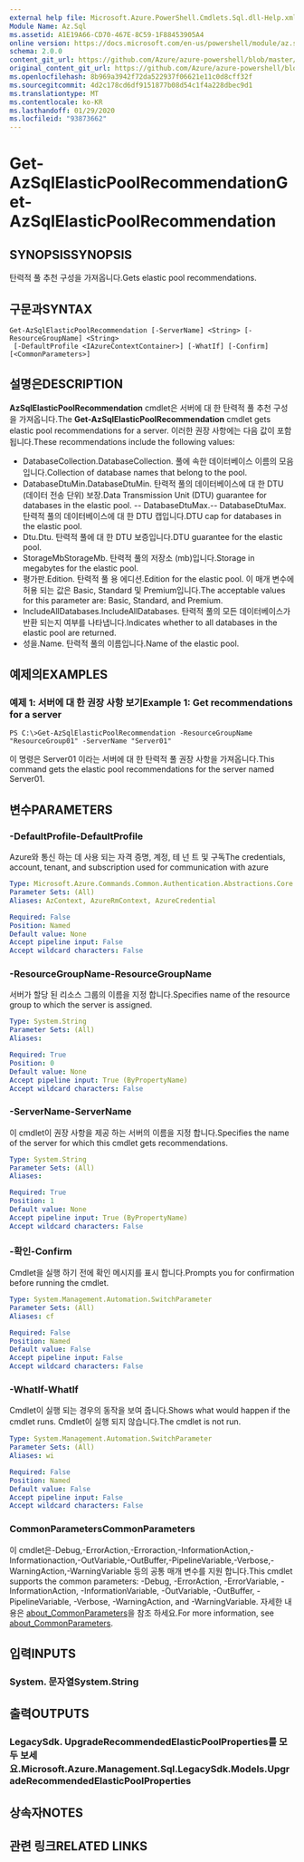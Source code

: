 ```yaml
---
external help file: Microsoft.Azure.PowerShell.Cmdlets.Sql.dll-Help.xml
Module Name: Az.Sql
ms.assetid: A1E19A66-CD70-467E-8C59-1F88453905A4
online version: https://docs.microsoft.com/en-us/powershell/module/az.sql/get-azsqlelasticpoolrecommendation
schema: 2.0.0
content_git_url: https://github.com/Azure/azure-powershell/blob/master/src/Sql/Sql/help/Get-AzSqlElasticPoolRecommendation.md
original_content_git_url: https://github.com/Azure/azure-powershell/blob/master/src/Sql/Sql/help/Get-AzSqlElasticPoolRecommendation.md
ms.openlocfilehash: 8b969a3942f72da522937f06621e11c0d8cff32f
ms.sourcegitcommit: 4d2c178cd6df9151877b08d54c1f4a228dbec9d1
ms.translationtype: MT
ms.contentlocale: ko-KR
ms.lasthandoff: 01/29/2020
ms.locfileid: "93873662"
---
```

# <span data-ttu-id="eac78-101">Get-AzSqlElasticPoolRecommendation</span><span class="sxs-lookup"><span data-stu-id="eac78-101">Get-AzSqlElasticPoolRecommendation</span></span>

## <span data-ttu-id="eac78-102">SYNOPSIS</span><span class="sxs-lookup"><span data-stu-id="eac78-102">SYNOPSIS</span></span>
<span data-ttu-id="eac78-103">탄력적 풀 추천 구성을 가져옵니다.</span><span class="sxs-lookup"><span data-stu-id="eac78-103">Gets elastic pool recommendations.</span></span>

## <span data-ttu-id="eac78-104">구문과</span><span class="sxs-lookup"><span data-stu-id="eac78-104">SYNTAX</span></span>

```
Get-AzSqlElasticPoolRecommendation [-ServerName] <String> [-ResourceGroupName] <String>
 [-DefaultProfile <IAzureContextContainer>] [-WhatIf] [-Confirm] [<CommonParameters>]
```

## <span data-ttu-id="eac78-105">설명은</span><span class="sxs-lookup"><span data-stu-id="eac78-105">DESCRIPTION</span></span>
<span data-ttu-id="eac78-106">**AzSqlElasticPoolRecommendation** cmdlet은 서버에 대 한 탄력적 풀 추천 구성을 가져옵니다.</span><span class="sxs-lookup"><span data-stu-id="eac78-106">The **Get-AzSqlElasticPoolRecommendation** cmdlet gets elastic pool recommendations for a server.</span></span>
<span data-ttu-id="eac78-107">이러한 권장 사항에는 다음 값이 포함 됩니다.</span><span class="sxs-lookup"><span data-stu-id="eac78-107">These recommendations include the following values:</span></span>
- <span data-ttu-id="eac78-108">DatabaseCollection.</span><span class="sxs-lookup"><span data-stu-id="eac78-108">DatabaseCollection.</span></span> <span data-ttu-id="eac78-109">풀에 속한 데이터베이스 이름의 모음입니다.</span><span class="sxs-lookup"><span data-stu-id="eac78-109">Collection of database names that belong to the pool.</span></span> 
- <span data-ttu-id="eac78-110">DatabaseDtuMin.</span><span class="sxs-lookup"><span data-stu-id="eac78-110">DatabaseDtuMin.</span></span> <span data-ttu-id="eac78-111">탄력적 풀의 데이터베이스에 대 한 DTU (데이터 전송 단위) 보장.</span><span class="sxs-lookup"><span data-stu-id="eac78-111">Data Transmission Unit (DTU) guarantee for databases in the elastic pool.</span></span> 
 <span data-ttu-id="eac78-112">-- DatabaseDtuMax.</span><span class="sxs-lookup"><span data-stu-id="eac78-112">-- DatabaseDtuMax.</span></span> <span data-ttu-id="eac78-113">탄력적 풀의 데이터베이스에 대 한 DTU 캡입니다.</span><span class="sxs-lookup"><span data-stu-id="eac78-113">DTU cap for databases in the elastic pool.</span></span> 
- <span data-ttu-id="eac78-114">Dtu.</span><span class="sxs-lookup"><span data-stu-id="eac78-114">Dtu.</span></span> <span data-ttu-id="eac78-115">탄력적 풀에 대 한 DTU 보증입니다.</span><span class="sxs-lookup"><span data-stu-id="eac78-115">DTU guarantee for the elastic pool.</span></span> 
- <span data-ttu-id="eac78-116">StorageMb</span><span class="sxs-lookup"><span data-stu-id="eac78-116">StorageMb.</span></span> <span data-ttu-id="eac78-117">탄력적 풀의 저장소 (mb)입니다.</span><span class="sxs-lookup"><span data-stu-id="eac78-117">Storage in megabytes for the elastic pool.</span></span> 
- <span data-ttu-id="eac78-118">평가판.</span><span class="sxs-lookup"><span data-stu-id="eac78-118">Edition.</span></span> <span data-ttu-id="eac78-119">탄력적 풀 용 에디션.</span><span class="sxs-lookup"><span data-stu-id="eac78-119">Edition for the elastic pool.</span></span> <span data-ttu-id="eac78-120">이 매개 변수에 허용 되는 값은 Basic, Standard 및 Premium입니다.</span><span class="sxs-lookup"><span data-stu-id="eac78-120">The acceptable values for this parameter are: Basic, Standard, and Premium.</span></span> 
- <span data-ttu-id="eac78-121">IncludeAllDatabases.</span><span class="sxs-lookup"><span data-stu-id="eac78-121">IncludeAllDatabases.</span></span> <span data-ttu-id="eac78-122">탄력적 풀의 모든 데이터베이스가 반환 되는지 여부를 나타냅니다.</span><span class="sxs-lookup"><span data-stu-id="eac78-122">Indicates whether to all databases in the elastic pool are returned.</span></span> 
- <span data-ttu-id="eac78-123">성을.</span><span class="sxs-lookup"><span data-stu-id="eac78-123">Name.</span></span> <span data-ttu-id="eac78-124">탄력적 풀의 이름입니다.</span><span class="sxs-lookup"><span data-stu-id="eac78-124">Name of the elastic pool.</span></span>

## <span data-ttu-id="eac78-125">예제의</span><span class="sxs-lookup"><span data-stu-id="eac78-125">EXAMPLES</span></span>

### <span data-ttu-id="eac78-126">예제 1: 서버에 대 한 권장 사항 보기</span><span class="sxs-lookup"><span data-stu-id="eac78-126">Example 1: Get recommendations for a server</span></span>
```
PS C:\>Get-AzSqlElasticPoolRecommendation -ResourceGroupName "ResourceGroup01" -ServerName "Server01"
```

<span data-ttu-id="eac78-127">이 명령은 Server01 이라는 서버에 대 한 탄력적 풀 권장 사항을 가져옵니다.</span><span class="sxs-lookup"><span data-stu-id="eac78-127">This command gets the elastic pool recommendations for the server named Server01.</span></span>

## <span data-ttu-id="eac78-128">변수</span><span class="sxs-lookup"><span data-stu-id="eac78-128">PARAMETERS</span></span>

### <span data-ttu-id="eac78-129">-DefaultProfile</span><span class="sxs-lookup"><span data-stu-id="eac78-129">-DefaultProfile</span></span>
<span data-ttu-id="eac78-130">Azure와 통신 하는 데 사용 되는 자격 증명, 계정, 테 넌 트 및 구독</span><span class="sxs-lookup"><span data-stu-id="eac78-130">The credentials, account, tenant, and subscription used for communication with azure</span></span>

```yaml
Type: Microsoft.Azure.Commands.Common.Authentication.Abstractions.Core.IAzureContextContainer
Parameter Sets: (All)
Aliases: AzContext, AzureRmContext, AzureCredential

Required: False
Position: Named
Default value: None
Accept pipeline input: False
Accept wildcard characters: False
```

### <span data-ttu-id="eac78-131">-ResourceGroupName</span><span class="sxs-lookup"><span data-stu-id="eac78-131">-ResourceGroupName</span></span>
<span data-ttu-id="eac78-132">서버가 할당 된 리소스 그룹의 이름을 지정 합니다.</span><span class="sxs-lookup"><span data-stu-id="eac78-132">Specifies name of the resource group to which the server is assigned.</span></span>

```yaml
Type: System.String
Parameter Sets: (All)
Aliases:

Required: True
Position: 0
Default value: None
Accept pipeline input: True (ByPropertyName)
Accept wildcard characters: False
```

### <span data-ttu-id="eac78-133">-ServerName</span><span class="sxs-lookup"><span data-stu-id="eac78-133">-ServerName</span></span>
<span data-ttu-id="eac78-134">이 cmdlet이 권장 사항을 제공 하는 서버의 이름을 지정 합니다.</span><span class="sxs-lookup"><span data-stu-id="eac78-134">Specifies the name of the server for which this cmdlet gets recommendations.</span></span>

```yaml
Type: System.String
Parameter Sets: (All)
Aliases:

Required: True
Position: 1
Default value: None
Accept pipeline input: True (ByPropertyName)
Accept wildcard characters: False
```

### <span data-ttu-id="eac78-135">-확인</span><span class="sxs-lookup"><span data-stu-id="eac78-135">-Confirm</span></span>
<span data-ttu-id="eac78-136">Cmdlet을 실행 하기 전에 확인 메시지를 표시 합니다.</span><span class="sxs-lookup"><span data-stu-id="eac78-136">Prompts you for confirmation before running the cmdlet.</span></span>

```yaml
Type: System.Management.Automation.SwitchParameter
Parameter Sets: (All)
Aliases: cf

Required: False
Position: Named
Default value: False
Accept pipeline input: False
Accept wildcard characters: False
```

### <span data-ttu-id="eac78-137">-WhatIf</span><span class="sxs-lookup"><span data-stu-id="eac78-137">-WhatIf</span></span>
<span data-ttu-id="eac78-138">Cmdlet이 실행 되는 경우의 동작을 보여 줍니다.</span><span class="sxs-lookup"><span data-stu-id="eac78-138">Shows what would happen if the cmdlet runs.</span></span>
<span data-ttu-id="eac78-139">Cmdlet이 실행 되지 않습니다.</span><span class="sxs-lookup"><span data-stu-id="eac78-139">The cmdlet is not run.</span></span>

```yaml
Type: System.Management.Automation.SwitchParameter
Parameter Sets: (All)
Aliases: wi

Required: False
Position: Named
Default value: False
Accept pipeline input: False
Accept wildcard characters: False
```

### <span data-ttu-id="eac78-140">CommonParameters</span><span class="sxs-lookup"><span data-stu-id="eac78-140">CommonParameters</span></span>
<span data-ttu-id="eac78-141">이 cmdlet은-Debug,-ErrorAction,-Erroraction,-InformationAction,-Informationaction,-OutVariable,-OutBuffer,-PipelineVariable,-Verbose,-WarningAction,-WarningVariable 등의 공통 매개 변수를 지원 합니다.</span><span class="sxs-lookup"><span data-stu-id="eac78-141">This cmdlet supports the common parameters: -Debug, -ErrorAction, -ErrorVariable, -InformationAction, -InformationVariable, -OutVariable, -OutBuffer, -PipelineVariable, -Verbose, -WarningAction, and -WarningVariable.</span></span> <span data-ttu-id="eac78-142">자세한 내용은 [about_CommonParameters](https://go.microsoft.com/fwlink/?LinkID=113216)을 참조 하세요.</span><span class="sxs-lookup"><span data-stu-id="eac78-142">For more information, see [about_CommonParameters](https://go.microsoft.com/fwlink/?LinkID=113216).</span></span>

## <span data-ttu-id="eac78-143">입력</span><span class="sxs-lookup"><span data-stu-id="eac78-143">INPUTS</span></span>

### <span data-ttu-id="eac78-144">System. 문자열</span><span class="sxs-lookup"><span data-stu-id="eac78-144">System.String</span></span>

## <span data-ttu-id="eac78-145">출력</span><span class="sxs-lookup"><span data-stu-id="eac78-145">OUTPUTS</span></span>

### <span data-ttu-id="eac78-146">LegacySdk. UpgradeRecommendedElasticPoolProperties를 모두 보세요.</span><span class="sxs-lookup"><span data-stu-id="eac78-146">Microsoft.Azure.Management.Sql.LegacySdk.Models.UpgradeRecommendedElasticPoolProperties</span></span>

## <span data-ttu-id="eac78-147">상속자</span><span class="sxs-lookup"><span data-stu-id="eac78-147">NOTES</span></span>

## <span data-ttu-id="eac78-148">관련 링크</span><span class="sxs-lookup"><span data-stu-id="eac78-148">RELATED LINKS</span></span>
